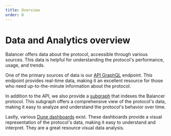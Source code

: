 ```yaml
---
title: Overview
order: 0
---
```

# Data and Analytics overview

Balancer offers data about the protocol, accessible through various sources. This data is helpful for understanding the protocol's performance, usage, and trends.

One of the primary sources of data is our [API GraphQL](./data-and-analytics/balancer-api.md) endpoint. This endpoint provides real-time data, making it an excellent resource for those who need up-to-the-minute information about the protocol.

In addition to the API, we also provide a [subgraph](./data-and-analytics/subgraph.md) that indexes the Balancer protocol. This subgraph offers a comprehensive view of the protocol's data, making it easy to analyze and understand the protocol's behavior over time.

Lastly, various [Dune dashboards](./data-and-analytics/dune.md) exist. These dashboards provide a visual representation of the protocol's data, making it easy to understand and interpret. They are a great resource visual data analysis.
